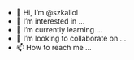 - 👋 Hi, I’m @szkallol
- 👀 I’m interested in ...
- 🌱 I’m currently learning ...
- 💞️ I’m looking to collaborate on ...
- 📫 How to reach me ...

<!---
szkallol/szkallol is a ✨ special ✨ repository because its `README.md` (this file) appears on your GitHub profile.
You can click the Preview link to take a look at your changes.
--->
